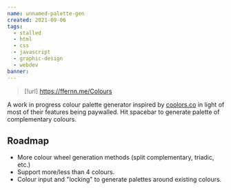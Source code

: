 ```yaml
---
name: unnamed-palette-gen
created: 2021-09-06
tags:
  - stalled
  - html
  - css
  - javascript
  - graphic-design
  - webdev
banner: 
---
```

> [!url] https://ffernn.me/Colours

A work in progress colour palette generator inspired by [coolors.co](https://coolors.co/) in light of most of their features being paywalled. Hit spacebar to generate palette of complementary colours.
## Roadmap
- More colour wheel generation methods (split complementary, triadic, etc.)
- Support more/less than 4 colours.
- Colour input and "locking" to generate palettes around existing colours.